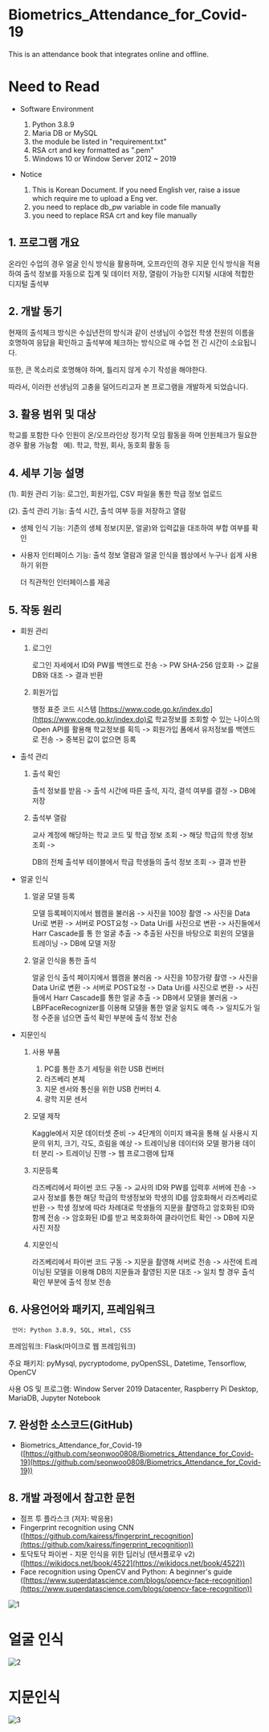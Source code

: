 # Biometrics_Attendance_for_Covid-19
This is an attendance book that integrates online and offline.


# Need to Read
- Software Environment
    1. Python 3.8.9
    2. Maria DB or MySQL
    3. the module be listed in "requirement.txt"
    4. RSA crt and key formatted as ".pem"
    5. Windows 10 or Window Server 2012 ~ 2019

- Notice
    1. This is Korean Document. If you need English ver, raise a issue which require me to upload a Eng ver.
    2. you need to replace db_pw variable in code file manually
    3. you need to replace RSA crt and key file manually


## 1. **프로그램 개요**

 온라인 수업의 경우 얼굴 인식 방식을 활용하며, 오프라인의 경우 지문 인식 방식을 적용하여 출석 정보를 자동으로 집계 및 데이터 저장, 열람이 가능한 디지털 시대에 적합한 디지털 출석부

## 2. 개발 동기

현재의 출석체크 방식은 수십년전의 방식과 같이 선생님이 수업전 학생 전원의 이름을 호명하여 응답을 확인하고 출석부에 체크하는 방식으로 매 수업 전 긴 시간이 소요됩니다.

또한, 큰 목소리로 호명해야 하며, 틀리지 않게 수기 작성을 해야한다.

따라서, 이러한 선생님의 고충을 덜어드리고자 본 프로그램을 개발하게 되었습니다.

## 3. 활용 범위 및 대상

학교를 포함한 다수 인원이 온/오프라인상 정기적 모임 활동을 하며 인원체크가 필요한 경우 활용 가능함   예). 학교, 학원, 회사, 동호회 활동 등

## 4. 세부 기능 설명

(1). 회원 관리 기능: 로그인, 회원가입, CSV 파일을 통한 학급 정보 업로드

(2). 출석 관리 기능: 출석 시간, 출석 여부 등을 저장하고 열람

- 생체 인식 기능: 기존의 생체 정보(지문, 얼굴)와 입력값을 대조하여 부합 여부를 확인
- 사용자 인터페이스 기능: 출석 정보 열람과 얼굴 인식을 웹상에서 누구나 쉽게 사용하기 위한
    
    더 직관적인 인터페이스를 제공
    

## 5. 작동 원리

- 회원 관리
    1. 로그인
        
        로그인 자세에서 ID와 PW를 백엔드로 전송 -> PW SHA-256 암호화 -> 값을 DB와 대조 -> 결과 반환
        
    2. 회원가입
        
        행정 표준 코드 시스템 [https://www.code.go.kr/index.do](https://www.code.go.kr/index.do)로 학교정보를 조회할 수 있는 나이스의 Open API를 활용해 학교정보를 획득 -> 회원가입 폼에서 유저정보를 백엔드로 전송 -> 중복된 값이 없으면 등록
        
- 출석 관리
    1. 출석 확인
        
        출석 정보를 받음 -> 출석 시간에 따른 출석, 지각, 결석 여부를 결정 -> DB에 저장
        
    2. 출석부 열람
        
        교사 계정에 해당하는 학교 코드 및 학급 정보 조회 -> 해당 학급의 학생 정보 조회 ->
        
        DB의 전체 출석부 테이블에서 학급 학생들의 출석 정보 조회 -> 결과 반환 
        
- 얼굴 인식
    1. 얼굴 모델 등록
        
        모델 등록페이지에서 웹캠을 불러옴 -> 사진을 100장 촬영 -> 사진을 Data Uri로 변환 -> 서버로 POST요청 -> Data Uri를 사진으로 변환 -> 사진들에서 Harr Cascade를 통 한 얼굴 추출 -> 추출된 사진을 바탕으로 회원의 모델을 트레이닝 -> DB에 모델 저장
        
    2. 얼굴 인식을 통한 출석
        
        얼굴 인식 출석 페이지에서 웹캠을 불러옴 -> 사진을 10장가량 촬영 -> 사진을 Data Uri로 변환 -> 서버로 POST요청 -> Data Uri를 사진으로 변환 -> 사진들에서 Harr Cascade를 통한 얼굴 추출 -> DB에서 모델을 불러옴 -> LBPFaceRecognizer를 이용해 모델을 통한 얼굴 일치도 예측 -> 일치도가 일정 수준을 넘으면 출석 확인 부분에 출석 정보 전송 
        
- 지문인식
    1. 사용 부품
        1. PC를 통한 초기 세팅을 위한 USB 컨버터 
        2. 라즈베리 본체
        3. 지문 센서와 통신을 위한 USB 컨버터 4. 
        4. 광학 지문 센서
    2. 모델 제작
        
        Kaggle에서 지문 데이터셋 준비 -> 4단계의 이미지 왜곡을 통해 실 사용시 지문의 위치, 크기, 각도, 흐림을 예상 -> 트레이닝용 데이터와 모델 평가용 데이터 분리 -> 트레이닝 진행 -> 웹 프로그램에 탑재
        
    3. 지문등록
        
        라즈베리에서 파이썬 코드 구동 -> 교사의 ID와 PW를 입력후 서버에 전송 -> 교사 정보를 통한 해당 학급의 학생정보와 학생의 ID를 암호화해서 라즈베리로 반환 -> 학생 정보에 따라 차례대로 학생들의 지문을 촬영하고 암호화된 ID와 함께 전송 -> 암호화된 ID를 받고 복호화하여 클라이언트 확인 -> DB에 지문 사진 저장
        
    4. 지문인식
        
        라즈베리에서 파이썬 코드 구동 -> 지문을 촬영해 서버로 전송 -> 사전에 트레이닝된 모델을 이용해 DB의 지문들과 촬영된 지문 대조 -> 일치 할 경우 출석 확인 부분에 출석 정보 전송
        

## 6. **사용언어와 패키지, 프레임워크**

     언어: Python 3.8.9, SQL, Html, CSS

프레임워크: Flask(마이크로 웹 프레임워크)

주요 패키지: pyMysql, pycryptodome, pyOpenSSL, Datetime, Tensorflow, OpenCV

사용 OS 및 프로그램: Window Server 2019 Datacenter, Raspberry Pi Desktop, MariaDB, Jupyter Notebook

## 7. 완성한 소스코드(GitHub)

- Biometrics_Attendance_for_Covid-19 ([https://github.com/seonwoo0808/Biometrics_Attendance_for_Covid-19](https://github.com/seonwoo0808/Biometrics_Attendance_for_Covid-19))

## 8. 개발 과정에서 참고한 문헌

- 점프 투 플라스크 (저자: 박응용)
- Fingerprint recognition using CNN ([https://github.com/kairess/fingerprint_recognition](https://github.com/kairess/fingerprint_recognition))
- 토닥토닥 파이썬 - 지문 인식을 위한 딥러닝 (텐서플로우 v2) ([https://wikidocs.net/book/4522](https://wikidocs.net/book/4522))
- Face recognition using OpenCV and Python: A beginner's guide ([https://www.superdatascience.com/blogs/opencv-face-recognition](https://www.superdatascience.com/blogs/opencv-face-recognition))

![1](https://user-images.githubusercontent.com/59224587/139520591-9e0e64d6-a68f-4298-8f8c-33edf93b2d88.PNG)

# 얼굴 인식
![2](https://user-images.githubusercontent.com/59224587/139520593-0b3b02bb-e8dd-436f-b8f3-d888107de0a1.PNG)

# 지문인식
![3](https://user-images.githubusercontent.com/59224587/139520595-da96c91e-22cc-402b-a260-5a1f47c52375.PNG)

